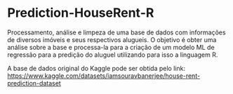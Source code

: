 # Prediction-HouseRent-R

Processamento, análise e limpeza de uma base de dados com informações de diversos imóveis e seus respectivos alugueis.
O objetivo é obter uma análise sobre a base e processa-la para a criação de um modelo ML de regressão para a predição do aluguel utilizando para isso a linguagem R.

A base de dados original do Kaggle pode ser obtida pelo link: https://www.kaggle.com/datasets/iamsouravbanerjee/house-rent-prediction-dataset

